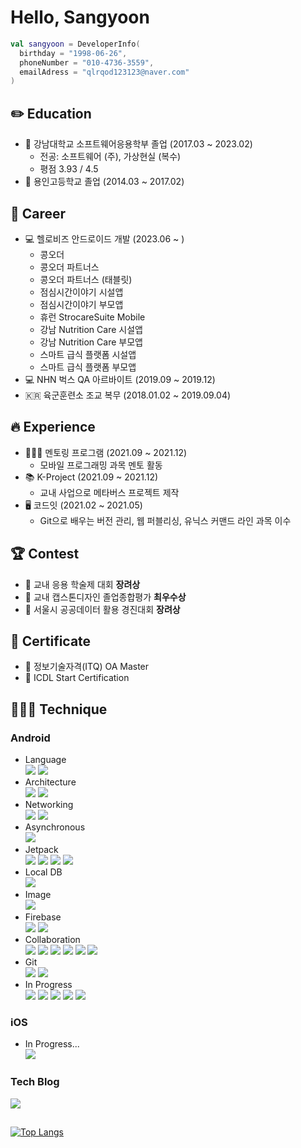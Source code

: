 # Hello, Sangyoon
```kotlin
val sangyoon = DeveloperInfo(
  birthday = "1998-06-26",
  phoneNumber = "010-4736-3559",
  emailAdress = "qlrqod123123@naver.com"
)
```
## ✏️ Education
- 🏫 강남대학교 소프트웨어응용학부 졸업 (2017.03 ~ 2023.02)
  - 전공: 소프트웨어 (주), 가상현실 (복수)
  - 평점 3.93 / 4.5
- 🏫 용인고등학교 졸업 (2014.03 ~ 2017.02)

## 💼 Career
- 💻 헬로비즈 안드로이드 개발 (2023.06 ~ )
  - 콩오더
  - 콩오더 파트너스
  - 콩오더 파트너스 (태블릿)
  - 점심시간이야기 시설앱
  - 점심시간이야기 부모앱
  - 휴런 StrocareSuite Mobile
  - 강남 Nutrition Care 시설앱
  - 강남 Nutrition Care 부모앱
  - 스마트 급식 플랫폼 시설앱
  - 스마트 급식 플랫폼 부모앱
- 💻 NHN 벅스 QA 아르바이트 (2019.09 ~ 2019.12)
- 🇰🇷 육군훈련소 조교 복무 (2018.01.02 ~ 2019.09.04)

## 🔥 Experience
- 🧑🏻‍💻 멘토링 프로그램 (2021.09 ~ 2021.12)
  - 모바일 프로그래밍 과목 멘토 활동
- 📚 K-Project (2021.09 ~ 2021.12)
  - 교내 사업으로 메타버스 프로젝트 제작
- 🖥️ 코드잇 (2021.02 ~ 2021.05)
  - Git으로 배우는 버전 관리, 웹 퍼블리싱, 유닉스 커맨드 라인 과목 이수

## 🏆 Contest
- 🥉 교내 응용 학술제 대회 **장려상**
- 🥇 교내 캡스톤디자인 졸업종합평가 **최우수상**
- 🥉 서울시 공공데이터 활용 경진대회 **장려상**

## 🏅 Certificate
- 🪪 정보기술자격(ITQ) OA Master
- 🪪 ICDL Start Certification

## 🧑🏻‍💻 Technique
### Android
- Language
  <!-- - Kotlin, Java -->
  <br><img src="https://img.shields.io/badge/kotlin-7F52FF?style=flat-square&logo=kotlin&logoColor=white"> <img src="https://img.shields.io/badge/java-F7DF1E?style=flat-square&logo=java&logoColor=white">
- Architecture
  <!-- - MVC, MVVM -->
  <br><img src="https://img.shields.io/badge/MVC-000000?style=flat-square"> <img src="https://img.shields.io/badge/MVVM-000000?style=flat-square">
- Networking
  <!-- - Retrofit, OKHttp -->
  <br><img src="https://img.shields.io/badge/retrofit2-48B983?style=flat-square"> <img src="https://img.shields.io/badge/OKHttp-48B983?style=flat-square">
- Asynchronous
  <!-- - Coroutines -->
  <br><img src="https://img.shields.io/badge/Coroutines-7F52FF?style=flat-square&logo=kotlin&logoColor=white">
- Jetpack
  <!-- - LiveData, Paging, View/DataBinding -->
  <br><img src="https://img.shields.io/badge/LiveData-7F52FF?style=flat-square&logo=kotlin&logoColor=white"> <img src="https://img.shields.io/badge/Paging-7F52FF?style=flat-square&logo=kotlin&logoColor=white"> <img src="https://img.shields.io/badge/ViewBinding-7F52FF?style=flat-square&logo=kotlin&logoColor=white"> <img src="https://img.shields.io/badge/DataBinding-7F52FF?style=flat-square&logo=kotlin&logoColor=white">
- Local DB
  <!-- - Room -->
  <br><img src="https://img.shields.io/badge/Room-7F52FF?style=flat-square&logo=kotlin&logoColor=white">
- Image
  <!-- - Glide -->
  <br><img src="https://img.shields.io/badge/Glide-000000?style=flat-square">
- Firebase
  <!-- - Cloud Messaging -->
  <!-- - Crashlytics -->
  <br><img src="https://img.shields.io/badge/Cloud Messaging-FFCA28?style=flat-square&logo=firebase&logoColor=white"> <img src="https://img.shields.io/badge/Crashlytics-FFCA28?style=flat-square&logo=firebase&logoColor=white">
- Collaboration
  <!-- - Jira, Confluence, Asana, Slack, Notion, Figma -->
  <br><img src="https://img.shields.io/badge/Jira-0052CC?style=flat-square&logo=jira&logoColor=white"> <img src="https://img.shields.io/badge/Confluence-0052CC?style=flat-square&logo=jira&logoColor=white"> <img src="https://img.shields.io/badge/Asana-F06A6A?style=flat-square&logo=asana&logoColor=white"> <img src="https://img.shields.io/badge/Slack-4A154B?style=flat-square&logo=slack&logoColor=white"> <img src="https://img.shields.io/badge/Notion-000000?style=flat-square&logo=notion&logoColor=white"> <img src="https://img.shields.io/badge/Figma-F24E1E?style=flat-square&logo=figma&logoColor=white">
- Git
  <!-- - Github, BitBucket -->
  <br><img src="https://img.shields.io/badge/Github-181717?style=flat-square&logo=github&logoColor=white"> <img src="https://img.shields.io/badge/Bitbucket-0052CC?style=flat-square&logo=bitbucket&logoColor=white">
- In Progress
  <!-- - Hilt, Flow, Jetpack Compose, Clean Architecture, Kotlin Multi Platform -->
  <br><img src="https://img.shields.io/badge/Hilt-7F52FF?style=flat-square&logo=kotlin&logoColor=white"> <img src="https://img.shields.io/badge/Flow-7F52FF?style=flat-square&logo=kotlin&logoColor=white"> <img src="https://img.shields.io/badge/Jetpack Compose-4285F4?style=flat-square&logo=jetpack compose&logoColor=white"> <img src="https://img.shields.io/badge/Clean Architecture-000000?style=flat-square"> <img src="https://img.shields.io/badge/Kotlin Multi Platform-7F52FF?style=flat-square&logo=kotlin&logoColor=white">

### iOS
 - In Progress...
   <!-- - Swift -->
   <br><img src="https://img.shields.io/badge/Swift-F05138?style=flat-square&logo=swift&logoColor=white">
  
### Tech Blog
[<img src="https://img.shields.io/badge/Sangyoooooon-000000?style=flat-square&logo=tistory&logoColor=white">](https://sangyoon98.tistory.com/)

##
[![Top Langs](https://github-readme-stats.vercel.app/api/top-langs/?username=Sangyoon98&layout=compact)](https://github.com/anuraghazra/github-readme-stats)
